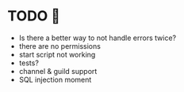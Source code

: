 # TODO 🤔

- Is there a better way to not handle errors twice?
- there are no permissions
- start script not working
- tests?
- channel & guild support
- SQL injection moment
